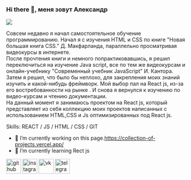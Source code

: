 ### Hi there 👋, меня зовут Александр
![](https://pbs.twimg.com/media/CkN3WQgWgAEj5fG.jpg)

Совсем недавно я начал самостоятельное обучение программированию. Начал я с изучения HTML и CSS по книге "Новая большая книга CSS." Д. Макфарланда, параллельно просматривая видеокурсы в интернете.  
После прочтения книги и немного попрактиковавшись, я решил переключиться на изучение Java script, все по тем же видеокурсам и онлайн-учебнику "Современный учебник JavaScript" И. Кантора.  
Затем я решил, что было бы неплохо, для закрепления моих знаний изучить и какой-нибудь фреймворк. Мой выбор пал на React js, из-за его востребованности на рынке . И снова я вернулся к изучению по видео-курсам и чтению документации.  
На данный момент я занимаюсь проектом на React js, который представляет из себя коллекцию моих проектов написанных с использованием  HTML,CSS и Js оптимизированных под React js.

Skills:  REACT / JS / HTML / CSS / GIT

- 🔭 I’m currently working on this page.https://collection-of-projects.vercel.app/ 
- 🌱 I’m currently learning Rect js 


[<img src='https://cdn.jsdelivr.net/npm/simple-icons@3.0.1/icons/github.svg' alt='github' height='40'>](https://github.com/AlexCheredow)  [<img src='https://cdn.jsdelivr.net/npm/simple-icons@3.0.1/icons/instagram.svg' alt='instagram' height='40'>](https://www.instagram.com/https://www.instagram.com/jarishka_//)  [<img src='https://cdn.jsdelivr.net/npm/simple-icons@3.0.1/icons/vk.svg' alt='vk' height='40'>](https://vk.com/jarniy)  [<img src='https://cdn.jsdelivr.net/npm/simple-icons@3.0.1/icons/telegram.svg' alt='telegram' height='40'>](https://t.me/jarniy)  


